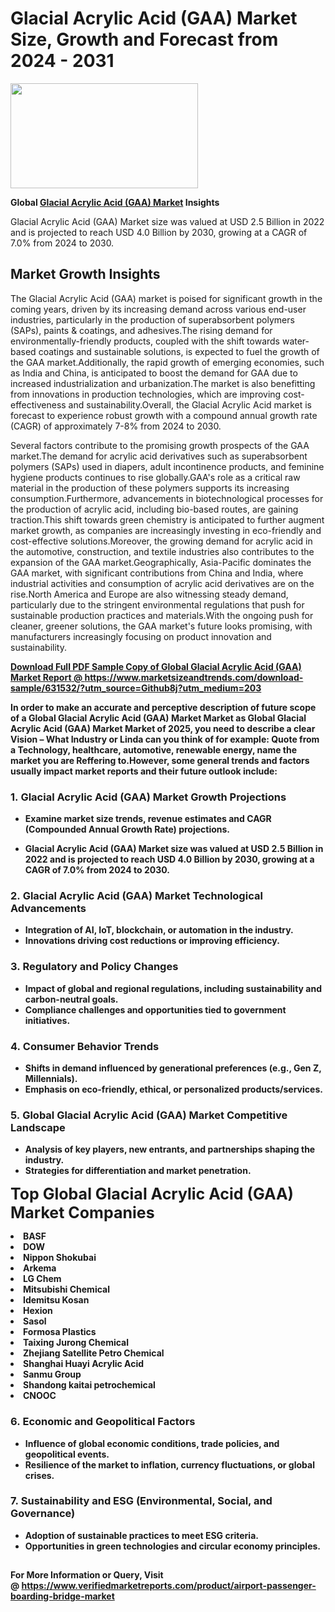 <H1>Glacial Acrylic Acid (GAA) Market Size, Growth and Forecast from 2024 - 2031</H1><img class="aligncenter size-medium wp-image-584254" src="https://thirdeyenews.in/wp-content/uploads/2024/09/Global-Market-Research-300x168.jpeg" alt="" width="300" height="168" /><p><strong>Global&nbsp;<a href="https://www.marketsizeandtrends.com/download-sample/631532/?utm_source=Github8j?utm_medium=203">Glacial Acrylic Acid (GAA) Market</a> Insights</strong></p><p>Glacial Acrylic Acid (GAA) Market size was valued at USD 2.5 Billion in 2022 and is projected to reach USD 4.0 Billion by 2030, growing at a CAGR of 7.0% from 2024 to 2030.</p><p><h2>Market Growth Insights</h2> <p>The Glacial Acrylic Acid (GAA) market is poised for significant growth in the coming years, driven by its increasing demand across various end-user industries, particularly in the production of superabsorbent polymers (SAPs), paints & coatings, and adhesives.The rising demand for environmentally-friendly products, coupled with the shift towards water-based coatings and sustainable solutions, is expected to fuel the growth of the GAA market.Additionally, the rapid growth of emerging economies, such as India and China, is anticipated to boost the demand for GAA due to increased industrialization and urbanization.The market is also benefitting from innovations in production technologies, which are improving cost-effectiveness and sustainability.Overall, the Glacial Acrylic Acid market is forecast to experience robust growth with a compound annual growth rate (CAGR) of approximately 7-8% from 2024 to 2030.</p> <p><strong><a href="#"></a></strong></p> <p>Several factors contribute to the promising growth prospects of the GAA market.The demand for acrylic acid derivatives such as superabsorbent polymers (SAPs) used in diapers, adult incontinence products, and feminine hygiene products continues to rise globally.GAA's role as a critical raw material in the production of these polymers supports its increasing consumption.Furthermore, advancements in biotechnological processes for the production of acrylic acid, including bio-based routes, are gaining traction.This shift towards green chemistry is anticipated to further augment market growth, as companies are increasingly investing in eco-friendly and cost-effective solutions.Moreover, the growing demand for acrylic acid in the automotive, construction, and textile industries also contributes to the expansion of the GAA market.Geographically, Asia-Pacific dominates the GAA market, with significant contributions from China and India, where industrial activities and consumption of acrylic acid derivatives are on the rise.North America and Europe are also witnessing steady demand, particularly due to the stringent environmental regulations that push for sustainable production practices and materials.With the ongoing push for cleaner, greener solutions, the GAA market's future looks promising, with manufacturers increasingly focusing on product innovation and sustainability.<p><strong><a href="#"></p><p><span class=""><strong>Download Full PDF Sample Copy of Global Glacial Acrylic Acid (GAA) Market Report</strong> @ <a href="https://www.marketsizeandtrends.com/download-sample/631532/?utm_source=Github8j?utm_medium=203" target="_blank">https://www.marketsizeandtrends.com/download-sample/631532/?utm_source=Github8j?utm_medium=203</a></span></p><p>In order to make an accurate and perceptive description of future scope of a Global&nbsp;Glacial Acrylic Acid (GAA) Market Market as Global&nbsp;Glacial Acrylic Acid (GAA) Market Market of 2025, you need to describe a clear Vision &ndash; What Industry or Linda can you think of for example: Quote from a Technology, healthcare, automotive, renewable energy, name the market you are Reffering to.However, some general trends and factors usually impact market reports and their future outlook include:</p><h3>1.&nbsp;<strong>Glacial Acrylic Acid (GAA) Market Growth Projections</strong></h3><ul><li>Examine market size trends, revenue estimates and CAGR (Compounded Annual Growth Rate) projections.</li><li><p>Glacial Acrylic Acid (GAA) Market size was valued at USD 2.5 Billion in 2022 and is projected to reach USD 4.0 Billion by 2030, growing at a CAGR of 7.0% from 2024 to 2030.</p></li></ul><h3>2.&nbsp;<strong>Glacial Acrylic Acid (GAA) Market Technological Advancements</strong></h3><ul><li>Integration of AI, IoT, blockchain, or automation in the industry.</li><li>Innovations driving cost reductions or improving efficiency.</li></ul><h3>3.&nbsp;<strong>Regulatory and Policy Changes</strong></h3><ul><li>Impact of global and regional regulations, including sustainability and carbon-neutral goals.</li><li>Compliance challenges and opportunities tied to government initiatives.</li></ul><h3>4.&nbsp;<strong>Consumer Behavior Trends</strong></h3><ul><li>Shifts in demand influenced by generational preferences (e.g., Gen Z, Millennials).</li><li>Emphasis on eco-friendly, ethical, or personalized products/services.</li></ul><h3>5.&nbsp;<strong>Global Glacial Acrylic Acid (GAA) Market Competitive Landscape</strong></h3><ul><li>Analysis of key players, new entrants, and partnerships shaping the industry.</li><li>Strategies for differentiation and market penetration.</li></ul><p data-pm-slice="1 1 []"><span style="color: inherit; font-family: inherit; font-size: 25px;">Top Global Glacial Acrylic Acid (GAA) Market Companies</span></p><div class="" data-test-id=""><p><li> BASF</li><li> DOW</li><li> Nippon Shokubai</li><li> Arkema</li><li> LG Chem</li><li> Mitsubishi Chemical</li><li> Idemitsu Kosan</li><li> Hexion</li><li> Sasol</li><li> Formosa Plastics</li><li> Taixing Jurong Chemical</li><li> Zhejiang Satellite Petro Chemical</li><li> Shanghai Huayi Acrylic Acid</li><li> Sanmu Group</li><li> Shandong kaitai petrochemical</li><li> CNOOC</li></p></div><h3>6.&nbsp;<strong>Economic and Geopolitical Factors</strong></h3><ul><li>Influence of global economic conditions, trade policies, and geopolitical events.</li><li>Resilience of the market to inflation, currency fluctuations, or global crises.</li></ul><h3>7.&nbsp;<strong>Sustainability and ESG (Environmental, Social, and Governance)</strong></h3><ul><li>Adoption of sustainable practices to meet ESG criteria.</li><li>Opportunities in green technologies and circular economy principles.</li></ul><h2><strong style="font-size: 14px;">For More Information or Query, Visit @&nbsp;</strong><a style="background-color: #ffffff; font-size: 14px;" href="https://www.marketsizeandtrends.com/report/glacial-acrylic-acid-gaa-market/" target="_blank">https://www.verifiedmarketreports.com/product/airport-passenger-boarding-bridge-market</a></h2>